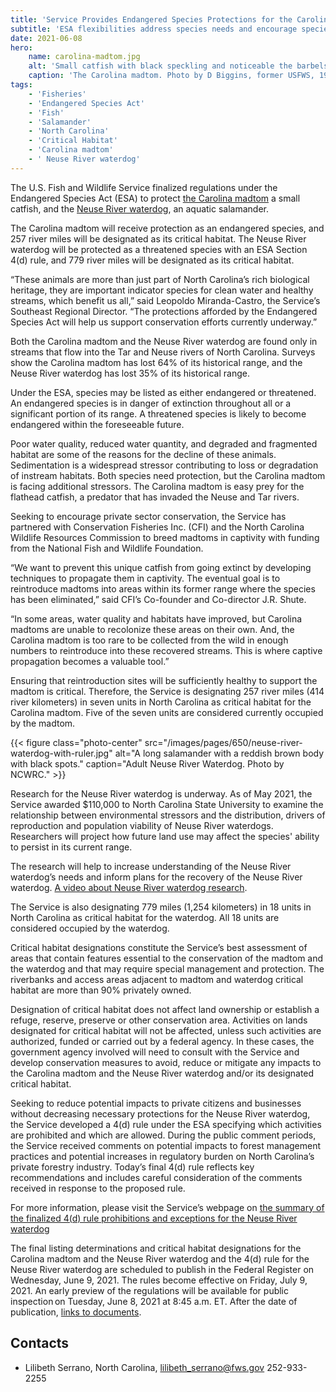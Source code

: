 ```yaml
---
title: 'Service Provides Endangered Species Protections for the Carolina Madtom and Neuse River Waterdog '
subtitle: 'ESA flexibilities address species needs and encourage species recovery'
date: 2021-06-08
hero:
    name: carolina-madtom.jpg
    alt: 'Small catfish with black speckling and noticeable the barbels ("whiskers") around the mouth.'
    caption: 'The Carolina madtom. Photo by D Biggins, former USFWS, 1992.'
tags:
    - 'Fisheries'
    - 'Endangered Species Act'
    - 'Fish'
    - 'Salamander'
    - 'North Carolina'
    - 'Critical Habitat'
    - 'Carolina madtom'
    - ' Neuse River waterdog'
---
```


The U.S. Fish and Wildlife Service finalized regulations under the Endangered Species Act (ESA) to protect [the Carolina madtom](/wildlife/fishes/carolina-madtom/) a small catfish, and the [Neuse River waterdog](/wildlife/amphibians/neuse-river-waterdog/), an aquatic salamander.

The Carolina madtom will receive protection as an endangered species, and 257 river miles will be designated as its critical habitat. The Neuse River waterdog will be protected as a threatened species with an ESA Section 4(d) rule, and 779 river miles will be designated as its critical habitat.

“These animals are more than just part of North Carolina’s rich biological heritage, they are important indicator species for clean water and healthy streams, which benefit us all,” said Leopoldo Miranda-Castro, the Service’s Southeast Regional Director. “The protections afforded by the Endangered Species Act will help us support conservation efforts currently underway.”

Both the Carolina madtom and the Neuse River waterdog are found only in streams that flow into the Tar and Neuse rivers of North Carolina. Surveys show the Carolina madtom has lost 64% of its historical range, and the Neuse River waterdog has lost 35% of its historical range.

Under the ESA, species may be listed as either endangered or threatened. An endangered species is in danger of extinction throughout all or a significant portion of its range. A threatened species is likely to become endangered within the foreseeable future.

Poor water quality, reduced water quantity, and degraded and fragmented habitat are some of the reasons for the decline of these animals. Sedimentation is a widespread stressor contributing to loss or degradation of instream habitats. Both species need protection, but the Carolina madtom is facing additional stressors. The Carolina madtom is easy prey for the flathead catfish, a predator that has invaded the Neuse and Tar rivers.

Seeking to encourage private sector conservation, the Service has partnered with Conservation Fisheries Inc. (CFI) and the North Carolina Wildlife Resources Commission to breed madtoms in captivity with funding from the National Fish and Wildlife Foundation.

“We want to prevent this unique catfish from going extinct by developing techniques to propagate them in captivity. The eventual goal is to reintroduce madtoms into areas within its former range where the species has been eliminated,” said CFI’s Co-founder and Co-director J.R. Shute.

“In some areas, water quality and habitats have improved, but Carolina madtoms are unable to recolonize these areas on their own. And, the Carolina madtom is too rare to be collected from the wild in enough numbers to reintroduce into these recovered streams. This is where captive propagation becomes a valuable tool.”

Ensuring that reintroduction sites will be sufficiently healthy to support the madtom is critical. Therefore, the Service is designating 257 river miles (414 river kilometers) in seven units in North Carolina as critical habitat for the Carolina madtom. Five of the seven units are considered currently occupied by the madtom.

{{< figure class="photo-center" src="/images/pages/650/neuse-river-waterdog-with-ruler.jpg" alt="A long salamander with a reddish brown body with black spots." caption="Adult Neuse River Waterdog. Photo by NCWRC." >}}

Research for the Neuse River waterdog is underway. As of May 2021, the Service awarded $110,000 to North Carolina State University to examine the relationship between environmental stressors and the distribution, drivers of reproduction and population viability of Neuse River waterdogs. Researchers will project how future land use may affect the species' ability to persist in its current range.

The research will help to increase understanding of the Neuse River waterdog’s needs and inform plans for the recovery of the Neuse River waterdog. [A video about Neuse River waterdog research](https://www.youtube.com/watch?v=zJcJrJJAvjk).

The Service is also designating 779 miles (1,254 kilometers) in 18 units in North Carolina as critical habitat for the waterdog. All 18 units are considered occupied by the waterdog.

Critical habitat designations constitute the Service’s best assessment of areas that contain features essential to the conservation of the madtom and the waterdog and that may require special management and protection.  The riverbanks and access areas adjacent to madtom and waterdog critical habitat are more than 90% privately owned.

Designation of critical habitat does not affect land ownership or establish a refuge, reserve, preserve or other conservation area. Activities on lands designated for critical habitat will not be affected, unless such activities are authorized, funded or carried out by a federal agency. In these cases, the government agency involved will need to consult with the Service and develop conservation measures to avoid, reduce or mitigate any impacts to the Carolina madtom and the Neuse River waterdog and/or its designated critical habitat.

Seeking to reduce potential impacts to private citizens and businesses without decreasing necessary protections for the Neuse River waterdog, the Service developed a 4(d) rule under the ESA specifying which activities are prohibited and which are allowed. During the public comment periods, the Service received comments on potential impacts to forest management practices and potential increases in regulatory burden on North Carolina’s private forestry industry. Today’s final 4(d) rule reflects key recommendations and includes careful consideration of the comments received in response to the proposed rule.

For more information, please visit the Service’s webpage on [the summary of the finalized 4(d) rule prohibitions and exceptions for the Neuse River waterdog](/news/summary-of-the-neuse-river-waterdog-final-4(d)-rule-prohibitions-and-exceptions) 

The final listing determinations and critical habitat designations for the Carolina madtom and the Neuse River waterdog and the 4(d) rule for the Neuse River waterdog are scheduled to publish in the Federal Register on Wednesday, June 9, 2021. The rules become effective on Friday, July 9, 2021. An early preview of the regulations will be available for public inspection on Tuesday, June 8, 2021 at 8:45 a.m. ET. After the date of publication, [links to documents](https://www.govinfo.gov/app/collection/FR/).

## Contacts

- Lilibeth Serrano, North Carolina, [lilibeth_serrano@fws.gov](mailto:lilibeth_serrano@fws.gov) 252-933-2255

